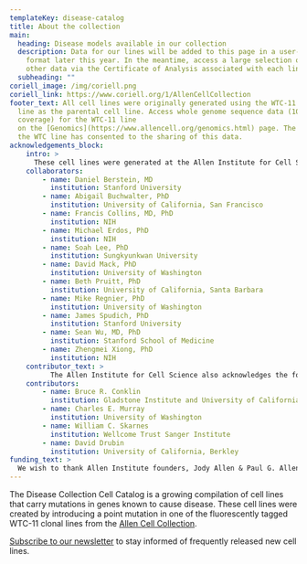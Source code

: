 ```yaml
---
templateKey: disease-catalog
title: About the collection
main:
  heading: Disease models available in our collection
  description: Data for our lines will be added to this page in a user-friendly
    format later this year. In the meantime, access a large selection of QC and
    other data via the Certificate of Analysis associated with each line.
  subheading: ""
coriell_image: /img/coriell.png
coriell_link: https://www.coriell.org/1/AllenCellCollection
footer_text: All cell lines were originally generated using the WTC-11 hiPS cell
  line as the parental cell line. Access whole genome sequence data (100X
  coverage) for the WTC-11 line
  on the [Genomics](https://www.allencell.org/genomics.html) page. The donor of
  the WTC line has consented to the sharing of this data.
acknowledgements_block:
    intro: >
      These cell lines were generated at the Allen Institute for Cell Science and released to a group of collaborators to perform preliminary studies. We would like to thank the following:
    collaborators:
        - name: Daniel Berstein, MD
          institution: Stanford University
        - name: Abigail Buchwalter, PhD
          institution: University of California, San Francisco
        - name: Francis Collins, MD, PhD
          institution: NIH
        - name: Michael Erdos, PhD
          institution: NIH
        - name: Soah Lee, PhD
          institution: Sungkyunkwan University
        - name: David Mack, PhD
          institution: University of Washington
        - name: Beth Pruitt, PhD
          institution: University of California, Santa Barbara
        - name: Mike Regnier, PhD
          institution: University of Washington
        - name: James Spudich, PhD
          institution: Stanford University
        - name: Sean Wu, MD, PhD
          institution: Stanford School of Medicine
        - name: Zhengmei Xiong, PhD
          institution: NIH
    contributor_text: >
          The Allen Institute for Cell Science also acknowledges the following people for their expertise and support:
    contributors:
        - name: Bruce R. Conklin
          institution: Gladstone Institute and University of California, San Francisco
        - name: Charles E. Murray
          institution: University of Washington
        - name: William C. Skarnes
          institution: Wellcome Trust Sanger Institute
        - name: David Drubin
          institution: University of California, Berkley
funding_text: >
  We wish to thank Allen Institute founders, Jody Allen & Paul G. Allen, for their vision, encouragement, and support.
---
```

The Disease Collection Cell Catalog is a growing compilation of cell lines that carry mutations in genes known to cause disease. These cell lines were created by introducing a point mutation in one of the fluorescently tagged WTC-11 clonal lines from the [Allen Cell Collection](https://www.allencell.org/cell-catalog.html).

[Subscribe to our newsletter](https://www.alleninstitute.org/newsletter) to stay informed of frequently released new cell lines.
